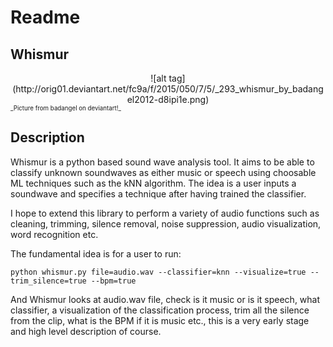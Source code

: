 # Readme

## Whismur

<center>![alt tag](http://orig01.deviantart.net/fc9a/f/2015/050/7/5/_293_whismur_by_badangel2012-d8ipi1e.png)</center>
<sub><sup>_Picture from badangel on deviantart!_</sup></sub>

## Description

Whismur is a python based sound wave analysis tool.  It aims to be able to classify unknown soundwaves as either music or speech using choosable ML techniques such as the kNN algorithm.  The idea is a user inputs a soundwave and specifies a technique after having trained the classifier.

I hope to extend this library to perform a variety of audio functions such as cleaning, trimming, silence removal, noise suppression, audio visualization, word recognition etc.

The fundamental idea is for a user to run:

```
python whismur.py file=audio.wav --classifier=knn --visualize=true --trim_silence=true --bpm=true
```

And Whismur looks at audio.wav file, check is it music or is it speech, what classifier, a visualization of the classification process, trim all the silence from the clip, what is the BPM if it is music etc., this is a very early stage and high level description of course.